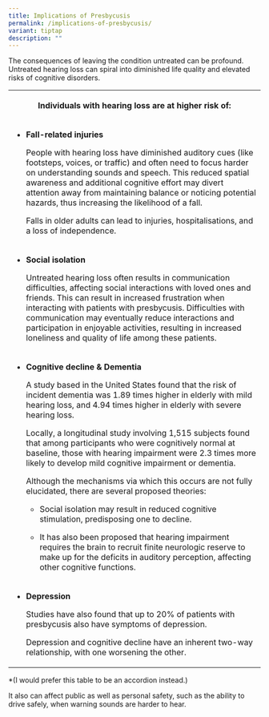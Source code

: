 ```yaml
---
title: Implications of Presbycusis
permalink: /implications-of-presbycusis/
variant: tiptap
description: ""
---
```

<p>The consequences of leaving the condition untreated can be profound. Untreated
hearing loss can spiral into diminished life quality and elevated risks
of cognitive disorders.</p>
<table style="minWidth: 25px">
<colgroup>
<col>
</colgroup>
<tbody>
<tr>
<th rowspan="1" colspan="1">
<p>Individuals with hearing loss are at higher risk of:</p>
</th>
</tr>
<tr>
<td rowspan="1" colspan="1">
<ul>
<li>
<p><strong>Fall-related injuries</strong>
</p>
<p>People with hearing loss have diminished auditory cues (like footsteps,
voices, or traffic) and often need to focus harder on understanding sounds
and speech. This reduced spatial awareness and additional cognitive effort
may divert attention away from maintaining balance or noticing potential
hazards, thus increasing the likelihood of a fall.</p>
<p>Falls in older adults can lead to injuries, hospitalisations, and a loss
of independence.</p>
</li>
</ul>
</td>
</tr>
<tr>
<td rowspan="1" colspan="1">
<ul>
<li>
<p><strong>Social isolation</strong>
</p>
<p>Untreated hearing loss often results in communication difficulties, affecting
social interactions with loved ones and friends. This can result in increased
frustration when interacting with patients with presbycusis. Difficulties
with communication may eventually reduce interactions and participation
in enjoyable activities, resulting in increased loneliness and quality
of life among these patients.</p>
</li>
</ul>
</td>
</tr>
<tr>
<td rowspan="1" colspan="1">
<ul>
<li>
<p><strong>Cognitive decline &amp; Dementia</strong>
</p>
<p>A study based in the United States found that the risk of incident dementia
was 1.89 times higher in elderly with mild hearing loss, and 4.94 times
higher in elderly with severe hearing loss.</p>
<p>Locally, a longitudinal study involving 1,515 subjects found that among
participants who were cognitively normal at baseline, those with hearing
impairment were 2.3 times more likely to develop mild cognitive impairment
or dementia.</p>
<p>Although the mechanisms via which this occurs are not fully elucidated,
there are several proposed theories:</p>
<ul>
<li>
<p>Social isolation may result in reduced cognitive stimulation, predisposing
one to decline.</p>
</li>
<li>
<p>It has also been proposed that hearing impairment requires the brain to
recruit finite neurologic reserve to make up for the deficits in auditory
perception, affecting other cognitive functions.</p>
</li>
</ul>
</li>
</ul>
</td>
</tr>
<tr>
<td rowspan="1" colspan="1">
<ul>
<li>
<p><strong>Depression</strong>
</p>
<p>Studies have also found that up to 20% of patients with presbycusis also
have symptoms of depression.</p>
<p>Depression and cognitive decline have an inherent two-way relationship,
with one worsening the other.</p>
</li>
</ul>
</td>
</tr>
</tbody>
</table>
<p>*(I would prefer this table to be an accordion instead.)</p>
<p>It also can affect public as well as personal safety, such as the ability
to drive safely, when warning sounds are harder to hear.</p>
<p></p>
<p></p>